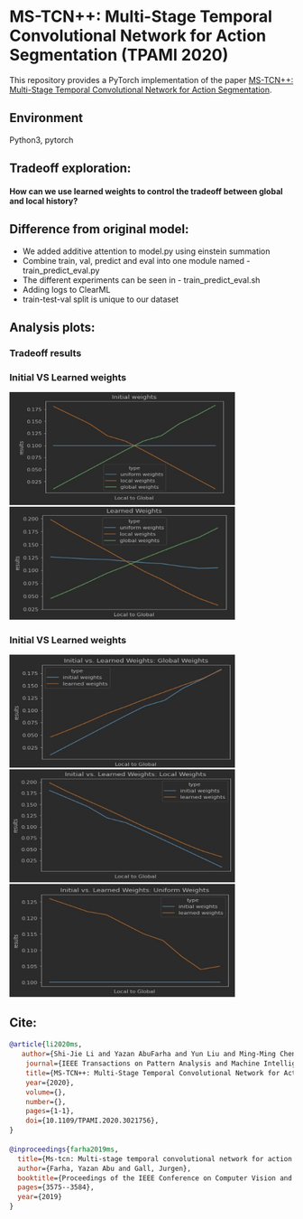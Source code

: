 # MS-TCN++: Multi-Stage Temporal Convolutional Network for Action Segmentation (TPAMI 2020)

This repository provides a PyTorch implementation of the paper [MS-TCN++: Multi-Stage Temporal Convolutional Network for Action Segmentation](https://arxiv.org/pdf/2006.09220.pdf).

## Environment
Python3, pytorch

## Tradeoff exploration:

#### How can we use learned weights to control the tradeoff between global and local history? 

## Difference from original model:
* We added additive attention to model.py using einstein summation
* Combine train, val, predict and eval into one module named - train_predict_eval.py
* The different experiments can be seen in - train_predict_eval.sh
* Adding logs to ClearML
* train-test-val split is unique to our dataset 


## Analysis plots:
### Tradeoff results


### Initial VS Learned weights

<img src="https://github.com/ilanit1997/MS-TCN2_surgical/blob/master/plots/initial%20weights%20all.jpeg" width="400" height="200">
<img src="https://github.com/ilanit1997/MS-TCN2_surgical/blob/master/plots/learned%20weights%20all.jpeg" width="400" height="200">

### Initial VS Learned weights
<img src="https://github.com/ilanit1997/MS-TCN2_surgical/blob/master/plots/initial%20vs%20learned%20global.jpeg" width="400" height="200">
<img src="https://github.com/ilanit1997/MS-TCN2_surgical/blob/master/plots/initial%20vs%20learned%20local.jpeg" width="400" height="200">
<img src="https://github.com/ilanit1997/MS-TCN2_surgical/blob/master/plots/initial%20vs%20learned%20uniform.jpeg" width="400" height="200">

## Cite:
```BibTeX
@article{li2020ms,
   author={Shi-Jie Li and Yazan AbuFarha and Yun Liu and Ming-Ming Cheng and Juergen Gall},
    journal={IEEE Transactions on Pattern Analysis and Machine Intelligence}, 
    title={MS-TCN++: Multi-Stage Temporal Convolutional Network for Action Segmentation}, 
    year={2020},
    volume={},
    number={},
    pages={1-1},
    doi={10.1109/TPAMI.2020.3021756},
}

@inproceedings{farha2019ms,
  title={Ms-tcn: Multi-stage temporal convolutional network for action segmentation},
  author={Farha, Yazan Abu and Gall, Jurgen},
  booktitle={Proceedings of the IEEE Conference on Computer Vision and Pattern Recognition},
  pages={3575--3584},
  year={2019}
}

```
